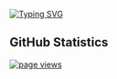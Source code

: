[![Typing SVG](https://readme-typing-svg.demolab.com?font=Fira+Code&size=25&pause=500&color=10F74B&background=FFFFFF00&vCenter=true&width=435&lines=Hi,+I'm+Dan+AKA+Adinkra-Ideas;I+am+a+software+developer)](https://git.io/typing-svg)

## GitHub Statistics
<p>
	<a href="https://github.com/AdinkraCoders/AdinkraCoders">
	  <img src="https://komarev.com/ghpvc/?username=AdinkraCoders&style=flat-square" alt="page views" />
	</a>
</p>
